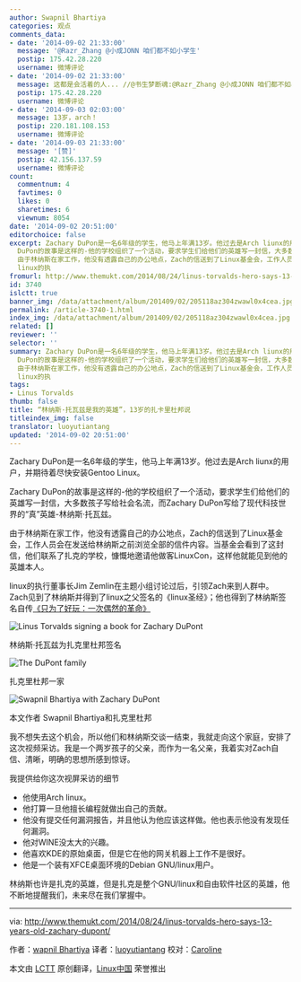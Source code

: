 ```yaml
---
author: Swapnil Bhartiya
categories: 观点
comments_data:
- date: '2014-09-02 21:33:00'
  message: '@Razr_Zhang @小成JONN 咱们都不如小学生'
  postip: 175.42.28.220
  username: 微博评论
- date: '2014-09-02 21:33:00'
  message: 这都是会活着的人... //@书生梦断魂:@Razr_Zhang @小成JONN 咱们都不如小学生
  postip: 175.42.28.220
  username: 微博评论
- date: '2014-09-03 02:03:00'
  message: 13岁，arch！
  postip: 220.181.108.153
  username: 微博评论
- date: '2014-09-03 21:33:00'
  message: '[赞]'
  postip: 42.156.137.59
  username: 微博评论
count:
  commentnum: 4
  favtimes: 0
  likes: 0
  sharetimes: 6
  viewnum: 8054
date: '2014-09-02 20:51:00'
editorchoice: false
excerpt: Zachary DuPon是一名6年级的学生，他马上年满13岁。他过去是Arch liunx的用户，并期待着尽快安装Gentoo Linux。 Zachary
  DuPon的故事是这样的-他的学校组织了一个活动，要求学生们给他们的英雄写一封信，大多数孩子写给社会名流，而Zachary DuPon写给了现代科技世界的真英雄-林纳斯托瓦兹。
  由于林纳斯在家工作，他没有透露自己的办公地点，Zach的信送到了Linux基金会，工作人员会在发送给林纳斯之前浏览全部的信件内容。当基金会看到了这封信，他们联系了扎克的学校，慷慨地邀请他做客LinuxCon，这样他就能见到他的英雄本人。
  linux的执
fromurl: http://www.themukt.com/2014/08/24/linus-torvalds-hero-says-13-years-old-zachary-dupont/
id: 3740
islctt: true
banner_img: /data/attachment/album/201409/02/205118az304zwawl0x4cea.jpg
permalink: /article-3740-1.html
index_img: /data/attachment/album/201409/02/205118az304zwawl0x4cea.jpg.thumb.jpg
related: []
reviewer: ''
selector: ''
summary: Zachary DuPon是一名6年级的学生，他马上年满13岁。他过去是Arch liunx的用户，并期待着尽快安装Gentoo Linux。 Zachary
  DuPon的故事是这样的-他的学校组织了一个活动，要求学生们给他们的英雄写一封信，大多数孩子写给社会名流，而Zachary DuPon写给了现代科技世界的真英雄-林纳斯托瓦兹。
  由于林纳斯在家工作，他没有透露自己的办公地点，Zach的信送到了Linux基金会，工作人员会在发送给林纳斯之前浏览全部的信件内容。当基金会看到了这封信，他们联系了扎克的学校，慷慨地邀请他做客LinuxCon，这样他就能见到他的英雄本人。
  linux的执
tags:
- Linus Torvalds
thumb: false
title: “林纳斯·托瓦兹是我的英雄”，13岁的扎卡里杜邦说
titleindex_img: false
translator: luoyutiantang
updated: '2014-09-02 20:51:00'
---
```


Zachary DuPon是一名6年级的学生，他马上年满13岁。他过去是Arch liunx的用户，并期待着尽快安装Gentoo Linux。


Zachary DuPon的故事是这样的-他的学校组织了一个活动，要求学生们给他们的英雄写一封信，大多数孩子写给社会名流，而Zachary DuPon写给了现代科技世界的“真”英雄-林纳斯·托瓦兹。


由于林纳斯在家工作，他没有透露自己的办公地点，Zach的信送到了Linux基金会，工作人员会在发送给林纳斯之前浏览全部的信件内容。当基金会看到了这封信，他们联系了扎克的学校，慷慨地邀请他做客LinuxCon，这样他就能见到他的英雄本人。


linux的执行董事长Jim Zemlin在主题小组讨论过后，引领Zach来到人群中。Zach见到了林纳斯并得到了linux之父签名的《linux圣经》；他也得到了林纳斯签名自传[《只为了好玩：一次偶然的革命》](http://www.amazon.com/gp/product/0066620732/ref=as_li_tl?ie=UTF8&camp=1789&creative=9325&creativeASIN=0066620732&linkCode=as2&tag=muktware-20&linkId=HBKEBIFVZQC35GGK)


![Linus Torvalds signing a book for Zachary DuPont](/data/attachment/album/201409/02/205118az304zwawl0x4cea.jpg)


林纳斯·托瓦兹为扎克里杜邦签名


![The DuPont family](/data/attachment/album/201409/02/205119ogloe9eo1ag9l9hg.jpg)


扎克里杜邦一家


![Swapnil Bhartiya with Zachary DuPont](/data/attachment/album/201409/02/205120smjds739mh3cmhic.jpg)


本文作者 Swapnil Bhartiya和扎克里杜邦


我不想失去这个机会，所以他们和林纳斯交谈一结束，我就走向这个家庭，安排了这次视频采访。我是一个两岁孩子的父亲，而作为一名父亲，我着实对Zach自信、清晰，明确的思想所感到惊讶。


我提供给你这次视屏采访的细节


* 他使用Arch linux。
* 他打算一旦他擅长编程就做出自己的贡献。
* 他没有提交任何漏洞报告，并且他认为他应该这样做。他也表示他没有发现任何漏洞。
* 他对WINE没太大的兴趣。
* 他喜欢KDE的原始桌面，但是它在他的网关机器上工作不是很好。
* 他是一个装有XFCE桌面环境的Debian GNU/linux用户。


林纳斯也许是扎克的英雄，但是扎克是整个GNU/linux和自由软件社区的英雄，他不断地提醒我们，未来尽在我们掌握中。




---


via: <http://www.themukt.com/2014/08/24/linus-torvalds-hero-says-13-years-old-zachary-dupont/>


作者：[wapnil Bhartiya](http://www.themukt.com/author/swapnil_bhartiya/) 译者：[luoyutiantang](https://github.com/luoyutiantang) 校对：[Caroline](https://github.com/carolinewuyan)


本文由 [LCTT](https://github.com/LCTT/TranslateProject) 原创翻译，[Linux中国](http://linux.cn/) 荣誉推出